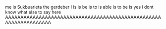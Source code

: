 me is Sukbuarieta the gerdeber
I is is be is to is able is to be is yes
i dont know what else to say here
AAAAAAAAAAAAAAAAAAAAAAAAAAAAAAAAAAAAAAAAAAAAAAAAAAAAAAAAAAAAAAAAAA
